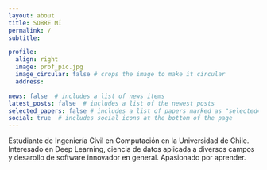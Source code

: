 ```yaml
---
layout: about
title: SOBRE MÍ
permalink: /
subtitle:

profile:
  align: right
  image: prof_pic.jpg
  image_circular: false # crops the image to make it circular
  address: 

news: false  # includes a list of news items
latest_posts: false  # includes a list of the newest posts
selected_papers: false # includes a list of papers marked as "selected={true}"
social: true  # includes social icons at the bottom of the page
---
```


Estudiante de Ingeniería Civil en Computación en la Universidad de Chile. Interesado en Deep Learning, ciencia de datos aplicada a diversos campos y desarollo de software innovador en general. Apasionado por aprender.